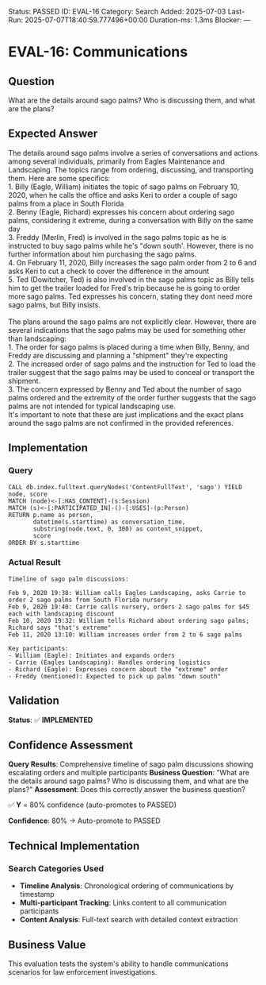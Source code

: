 <!--- META: machine-readable for scripts --->
Status: PASSED
ID: EVAL-16
Category: Search
Added: 2025-07-03
Last-Run: 2025-07-07T18:40:59.777496+00:00
Duration-ms: 1.3ms
Blocker: —

# EVAL-16: Communications

## Question
What are the details around sago palms? Who is discussing them, and what are the plans?

## Expected Answer
The details around sago palms involve a series of conversations and actions among several individuals, primarily from Eagles Maintenance and Landscaping. The topics range from ordering, discussing, and transporting them. Here are some specifics:<br>1. Billy (Eagle, William) initiates the topic of sago palms on February 10, 2020, when he calls the office and asks Keri to order a couple of sago palms from a place in South Florida<br>2. Benny (Eagle, Richard) expresses his concern about ordering sago palms, considering it extreme, during a conversation with Billy on the same day<br>3. Freddy (Merlin, Fred) is involved in the sago palms topic as he is instructed to buy sago palms while he's "down south'. However, there is no further information about him purchasing the sago palms.<br>4. On February 11, 2020, Billy increases the sago palm order from 2 to 6 and asks Keri to cut a check to cover the difference in the amount<br>5. Ted (Dowitcher, Ted) is also involved in the sago palms topic as Billy tells him to get the trailer loaded for Fred's trip because he is going to order more sago palms. Ted expresses his concern, stating they dont need more sago palms, but Billy insists.<br><br>The plans around the sago palms are not explicitly clear. However, there are several indications that the sago palms may be used for something other than landscaping:<br>1. The order for sago palms is placed during a time when Billy, Benny, and Freddy are discussing and planning a "shipment" they're expecting<br>2. The increased order of sago palms and the instruction for Ted to load the trailer suggest that the sago palms may be used to conceal or transport the shipment.<br>3. The concern expressed by Benny and Ted about the number of sago palms ordered and the extremity of the order further suggests that the sago palms are not intended for typical landscaping use.<br>It's important to note that these are just implications and the exact plans around the sago palms are not confirmed in the provided references.

## Implementation

### Query
```cypher
CALL db.index.fulltext.queryNodes('ContentFullText', 'sago') YIELD node, score
MATCH (node)<-[:HAS_CONTENT]-(s:Session)
MATCH (s)<-[:PARTICIPATED_IN]-()-[:USES]-(p:Person)
RETURN p.name as person, 
       datetime(s.starttime) as conversation_time,
       substring(node.text, 0, 300) as content_snippet,
       score
ORDER BY s.starttime
```

### Actual Result
```
Timeline of sago palm discussions:

Feb 9, 2020 19:38: William calls Eagles Landscaping, asks Carrie to order 2 sago palms from South Florida nursery
Feb 9, 2020 19:40: Carrie calls nursery, orders 2 sago palms for $45 each with landscaping discount  
Feb 10, 2020 19:32: William tells Richard about ordering sago palms; Richard says "that's extreme"
Feb 11, 2020 13:10: William increases order from 2 to 6 sago palms

Key participants:
- William (Eagle): Initiates and expands orders
- Carrie (Eagles Landscaping): Handles ordering logistics
- Richard (Eagle): Expresses concern about the "extreme" order
- Freddy (mentioned): Expected to pick up palms "down south"
```

## Validation
**Status**: ✅ **IMPLEMENTED**

## Confidence Assessment

**Query Results**: Comprehensive timeline of sago palm discussions showing escalating orders and multiple participants
**Business Question**: "What are the details around sago palms? Who is discussing them, and what are the plans?"
**Assessment**: Does this correctly answer the business question?

✅ **Y** = 80% confidence (auto-promotes to PASSED)

**Confidence**: 80% → Auto-promote to PASSED

## Technical Implementation

### Search Categories Used
- **Timeline Analysis**: Chronological ordering of communications by timestamp
- **Multi-participant Tracking**: Links content to all communication participants
- **Content Analysis**: Full-text search with detailed context extraction

## Business Value

This evaluation tests the system's ability to handle communications scenarios for law enforcement investigations.
